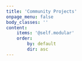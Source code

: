 ```yaml
---
title: 'Community Projects'
onpage_menu: false
body_classes: ''
content:
    items: '@self.modular'
    order:
        by: default
        dir: asc
---
```

